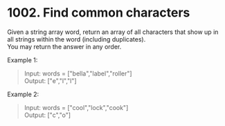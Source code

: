 # 1002. Find common characters

Given a string array word, return an array of all characters that show up in all strings within the word (including duplicates). \
You may return the answer in any order.

Example 1:

>Input: words = ["bella","label","roller"]\
Output: ["e","l","l"]

Example 2:

>Input: words = ["cool","lock","cook"]\
Output: ["c","o"]
